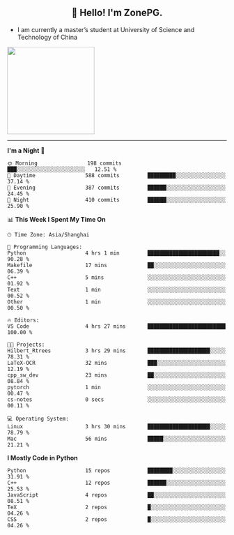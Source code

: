 <h2 align="center">👋 Hello! I'm ZonePG.</h2>

- I am currently a master’s student at University of Science and Technology of China

<img height=200 align="center" src="https://github-readme-stats.vercel.app/api?username=zonepg" />

-------

<!--START_SECTION:waka-->
**I'm a Night 🦉** 

```text
🌞 Morning                198 commits         ███░░░░░░░░░░░░░░░░░░░░░░   12.51 % 
🌆 Daytime                588 commits         █████████░░░░░░░░░░░░░░░░   37.14 % 
🌃 Evening                387 commits         ██████░░░░░░░░░░░░░░░░░░░   24.45 % 
🌙 Night                  410 commits         ██████░░░░░░░░░░░░░░░░░░░   25.90 % 
```


📊 **This Week I Spent My Time On** 

```text
🕑︎ Time Zone: Asia/Shanghai

💬 Programming Languages: 
Python                   4 hrs 1 min         ███████████████████████░░   90.28 % 
Makefile                 17 mins             ██░░░░░░░░░░░░░░░░░░░░░░░   06.39 % 
C++                      5 mins              ░░░░░░░░░░░░░░░░░░░░░░░░░   01.92 % 
Text                     1 min               ░░░░░░░░░░░░░░░░░░░░░░░░░   00.52 % 
Other                    1 min               ░░░░░░░░░░░░░░░░░░░░░░░░░   00.50 % 

🔥 Editors: 
VS Code                  4 hrs 27 mins       █████████████████████████   100.00 % 

🐱‍💻 Projects: 
Hilbert_Rtrees           3 hrs 29 mins       ████████████████████░░░░░   78.31 % 
LaTeX-OCR                32 mins             ███░░░░░░░░░░░░░░░░░░░░░░   12.19 % 
cpp_sw_dev               23 mins             ██░░░░░░░░░░░░░░░░░░░░░░░   08.84 % 
pytorch                  1 min               ░░░░░░░░░░░░░░░░░░░░░░░░░   00.47 % 
cs-notes                 0 secs              ░░░░░░░░░░░░░░░░░░░░░░░░░   00.11 % 

💻 Operating System: 
Linux                    3 hrs 30 mins       ████████████████████░░░░░   78.79 % 
Mac                      56 mins             █████░░░░░░░░░░░░░░░░░░░░   21.21 % 
```

**I Mostly Code in Python** 

```text
Python                   15 repos            ████████░░░░░░░░░░░░░░░░░   31.91 % 
C++                      12 repos            ██████░░░░░░░░░░░░░░░░░░░   25.53 % 
JavaScript               4 repos             ██░░░░░░░░░░░░░░░░░░░░░░░   08.51 % 
TeX                      2 repos             █░░░░░░░░░░░░░░░░░░░░░░░░   04.26 % 
CSS                      2 repos             █░░░░░░░░░░░░░░░░░░░░░░░░   04.26 % 
```




<!--END_SECTION:waka-->
